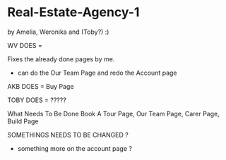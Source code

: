 # Real-Estate-Agency-1
by Amelia, Weronika and (Toby?) :)

WV DOES =

Fixes the already done pages by me.
+ can do the Our Team Page and redo the Account page

AKB DOES = 
Buy Page

TOBY DOES = 
?????

What Needs To Be Done
Book A Tour Page, Our Team Page, Carer Page, Build Page

SOMETHINGS NEEDS TO BE CHANGED ?
- something more on the account page ?


